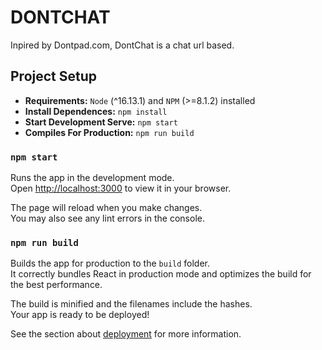 # DONTCHAT

Inpired by Dontpad.com, DontChat is a chat url based.

## Project Setup
- **Requirements:**  `Node` (^16.13.1) and `NPM` (>=8.1.2) installed
- **Install Dependences:** `npm install`
- **Start Development Serve:** `npm start`
- **Compiles For Production:** `npm run build`
### `npm start`

Runs the app in the development mode.\
Open [http://localhost:3000](http://localhost:3000) to view it in your browser.

The page will reload when you make changes.\
You may also see any lint errors in the console.

### `npm run build`

Builds the app for production to the `build` folder.\
It correctly bundles React in production mode and optimizes the build for the best performance.

The build is minified and the filenames include the hashes.\
Your app is ready to be deployed!

See the section about [deployment](https://facebook.github.io/create-react-app/docs/deployment) for more information.

